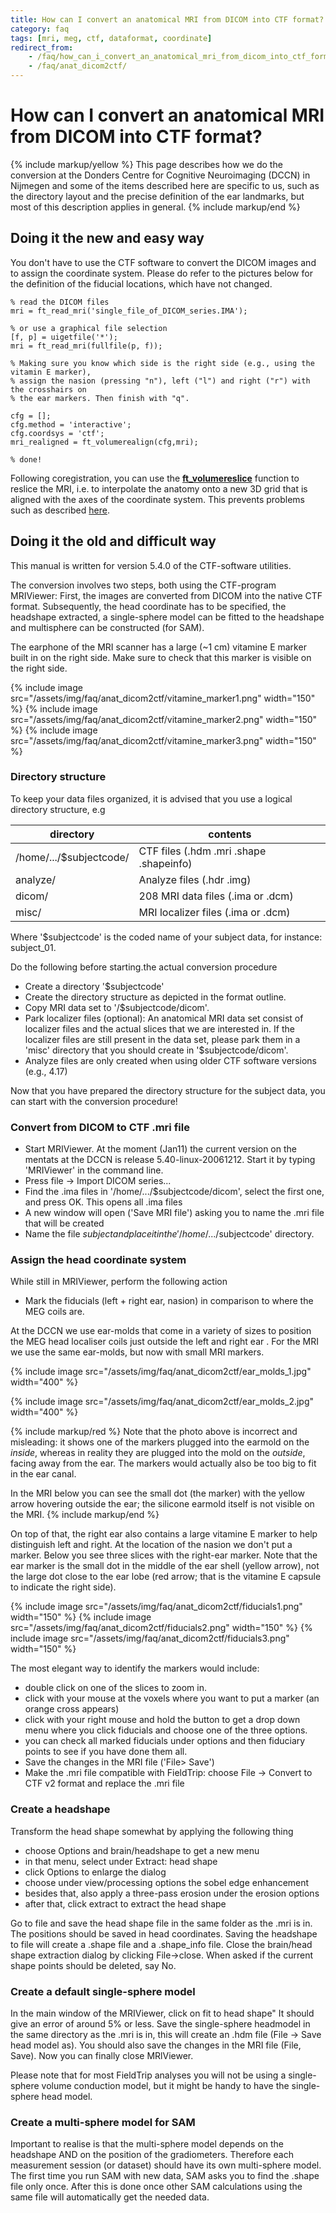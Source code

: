 ```yaml
---
title: How can I convert an anatomical MRI from DICOM into CTF format?
category: faq
tags: [mri, meg, ctf, dataformat, coordinate]
redirect_from:
    - /faq/how_can_i_convert_an_anatomical_mri_from_dicom_into_ctf_format/
    - /faq/anat_dicom2ctf/
---
```


# How can I convert an anatomical MRI from DICOM into CTF format?

{% include markup/yellow %}
This page describes how we do the conversion at the Donders Centre for Cognitive Neuroimaging (DCCN) in Nijmegen and some of the items described here are specific to us, such as the directory layout and the precise definition of the ear landmarks, but most of this description applies in general.
{% include markup/end %}

## Doing it the new and easy way

You don't have to use the CTF software to convert the DICOM images and to assign the coordinate system. Please do refer to the pictures below for the definition of the fiducial locations, which have not changed.

    % read the DICOM files
    mri = ft_read_mri('single_file_of_DICOM_series.IMA');

    % or use a graphical file selection
    [f, p] = uigetfile('*');
    mri = ft_read_mri(fullfile(p, f));

    % Making sure you know which side is the right side (e.g., using the vitamin E marker),
    % assign the nasion (pressing "n"), left ("l") and right ("r") with the crosshairs on
    % the ear markers. Then finish with "q".

    cfg = [];
    cfg.method = 'interactive';
    cfg.coordsys = 'ctf';
    mri_realigned = ft_volumerealign(cfg,mri);

    % done!

Following coregistration, you can use the **[ft_volumereslice](/reference/ft_volumereslice)** function to reslice the MRI, i.e. to interpolate the anatomy onto a new 3D grid that is aligned with the axes of the coordinate system. This prevents problems such as described [here](/faq/plotting/anat_upsidedownplotting).

## Doing it the old and difficult way

This manual is written for version 5.4.0 of the CTF-software utilities.

The conversion involves two steps, both using the CTF-program MRIViewer: First, the images are converted from DICOM into the native CTF format. Subsequently, the head coordinate has to be specified, the headshape extracted, a single-sphere model can be fitted to the headshape and multisphere can be constructed (for SAM).

The earphone of the MRI scanner has a large (~1 cm) vitamine E marker built in on the right side. Make sure to check that this marker is visible on the right side.

{% include image src="/assets/img/faq/anat_dicom2ctf/vitamine_marker1.png" width="150" %}
{% include image src="/assets/img/faq/anat_dicom2ctf/vitamine_marker2.png" width="150" %}
{% include image src="/assets/img/faq/anat_dicom2ctf/vitamine_marker3.png" width="150" %}

### Directory structure

To keep your data files organized, it is advised that you use a logical directory structure, e.g

| directory                | contents                                |
| ------------------------ | --------------------------------------- |
| /home/.../\$subjectcode/ | CTF files (.hdm .mri .shape .shapeinfo) |
| analyze/                 | Analyze files (.hdr .img)               |
| dicom/                   | 208 MRI data files (.ima or .dcm)       |
| misc/                    | MRI localizer files (.ima or .dcm)      |

Where '\$subjectcode' is the coded name of your subject data, for instance: subject_01.

Do the following before starting.the actual conversion procedure

- Create a directory '\$subjectcode'
- Create the directory structure as depicted in the format outline.
- Copy MRI data set to '/\$subjectcode/dicom'.
- Park localizer files (optional): An anatomical MRI data set consist of localizer files and the actual slices that we are interested in. If the localizer files are still present in the data set, please park them in a 'misc' directory that you should create in '\$subjectcode/dicom'.
- Analyze files are only created when using older CTF software versions (e.g., 4.17)

Now that you have prepared the directory structure for the subject data, you can start with the conversion procedure!

### Convert from DICOM to CTF .mri file

- Start MRIViewer. At the moment (Jan11) the current version on the mentats at the DCCN is release 5.40-linux-20061212. Start it by typing 'MRIViewer' in the command line.
- Press file -> Import DICOM series...
- Find the .ima files in '/home/.../\$subjectcode/dicom', select the first one, and press OK. This opens all .ima files
- A new window will open ('Save MRI file') asking you to name the .mri file that will be created
- Name the file $subject and place it in the '/home/.../$subjectcode' directory.

### Assign the head coordinate system

While still in MRIViewer, perform the following action

- Mark the fiducials (left + right ear, nasion) in comparison to where the MEG coils are.

At the DCCN we use ear-molds that come in a variety of sizes to position the MEG head localiser coils just outside the left and right ear . For the MRI we use the same ear-molds, but now with small MRI markers.

{% include image src="/assets/img/faq/anat_dicom2ctf/ear_molds_1.jpg" width="400" %}

{% include image src="/assets/img/faq/anat_dicom2ctf/ear_molds_2.jpg" width="400" %}

{% include markup/red %}
Note that the photo above is incorrect and misleading: it shows one of the markers plugged into the earmold on the _inside_, whereas in reality they are plugged into the mold on the _outside_, facing away from the ear. The markers would actually also be too big to fit in the ear canal.

In the MRI below you can see the small dot (the marker) with the yellow arrow hovering outside the ear; the silicone earmold itself is not visible on the MRI.
{% include markup/end %}

On top of that, the right ear also contains a large vitamine E marker to help distinguish left and right. At the location of the nasion we don't put a marker. Below you see three slices with the right-ear marker. Note that the ear marker is the small dot in the middle of the ear shell (yellow arrow), not the large dot close to the ear lobe (red arrow; that is the vitamine E capsule to indicate the right side).

{% include image src="/assets/img/faq/anat_dicom2ctf/fiducials1.png" width="150" %}
{% include image src="/assets/img/faq/anat_dicom2ctf/fiducials2.png" width="150" %}
{% include image src="/assets/img/faq/anat_dicom2ctf/fiducials3.png" width="150" %}

The most elegant way to identify the markers would include:

- double click on one of the slices to zoom in.
- click with your mouse at the voxels where you want to put a marker (an orange cross appears)
- click with your right mouse and hold the button to get a drop down menu where you click fiducials and choose one of the three options.
- you can check all marked fiducials under options and then fiduciary points to see if you have done them all.
- Save the changes in the MRI file ('File> Save')
- Make the .mri file compatible with FieldTrip: choose File -> Convert to CTF v2 format and replace the .mri file

### Create a headshape

Transform the head shape somewhat by applying the following thing

- choose Options and brain/headshape to get a new menu
- in that menu, select under Extract: head shape
- click Options to enlarge the dialog
- choose under view/processing options the sobel edge enhancement
- besides that, also apply a three-pass erosion under the erosion options
- after that, click extract to extract the head shape

Go to file and save the head shape file in the same folder as the .mri is in. The positions should be saved in head coordinates. Saving the headshape to file will create a .shape file and a .shape_info file.
Close the brain/head shape extraction dialog by clicking File->close. When asked if the current shape points should be deleted, say No.

### Create a default single-sphere model

In the main window of the MRIViewer, click on fit to head shape" It should give an error of around 5% or less. Save the single-sphere headmodel in the same directory as the .mri is in, this will create an .hdm file (File -> Save head model as). You should also save the changes in the MRI file (File, Save). Now you can finally close
MRlViewer.

Please note that for most FieldTrip analyses you will not be using a single-sphere volume conduction model, but it might be handy to have the single-sphere head model.

### Create a multi-sphere model for SAM

Important to realise is that the multi-sphere model depends on the headshape AND on the position of the gradiometers. Therefore each measurement session (or dataset) should have its own multi-sphere model.
The first time you run SAM with new data, SAM asks you to find the .shape file only once. After this is done once other SAM calculations using the same file will automatically get the needed data.
